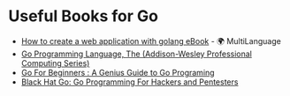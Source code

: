 # Useful Books for Go

- [How to create a web application with golang eBook](https://github.com/astaxie/build-web-application-with-golang) - 🌍 MultiLanguage
- [Go Programming Language, The (Addison-Wesley Professional Computing Series)](https://www.amazon.com/Programming-Language-Addison-Wesley-Professional-Computing/dp/0134190440/ref=sr_1_11?keywords=GO&qid=1639822878&sr=8-11)
- [Go For Beginners : A Genius Guide to Go Programing](https://www.amazon.com/Go-Beginners-Genius-Guide-Programing-ebook/dp/B099TL8WLH/ref=sr_1_1?crid=L4Q0M35GD11W&keywords=go+programing&qid=1639822900&sprefix=Go+progr%2Cspecialty-aps%2C362&sr=8-1)
- [Black Hat Go: Go Programming For Hackers and Pentesters](https://www.amazon.com/Black-Hat-Go-Programming-Pentesters/dp/1593278659/ref=sr_1_7?crid=L4Q0M35GD11W&keywords=go+programing&qid=1639822900&sprefix=Go+progr%2Cspecialty-aps%2C362&sr=8-7)
